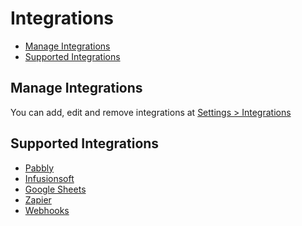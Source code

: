 # Integrations

- [Manage Integrations](#manage-integrations)
- [Supported Integrations](#supported-integrations)

<a name="manage-integrations"></a>

## Manage Integrations

You can add, edit and remove integrations at [Settings > Integrations]({{appUrl}}/settings/integrations)

<a name="supported-integrations"></a>

## Supported Integrations

- [Pabbly](/docs/{{version}}/integration-pabbly)
- [Infusionsoft](/docs/{{version}}/integration-infusionsoft)
- [Google Sheets](/docs/{{version}}/integration-googlesheets)
- [Zapier](/docs/{{version}}/integration-zapier)
- [Webhooks](/docs/{{version}}/integration-webhooks)
